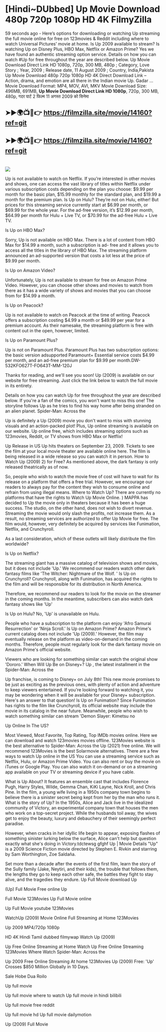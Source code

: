 # [Hindi~DUbbed] Up Movie Download 480p 720p 1080p HD 4K FilmyZilla


59 seconds ago - Here’s options for downloading or watching Up streaming the full movie online for free on 123movies & Reddit including where to watch Universal Pictures’ movie at home. Is Up 2009 available to stream? Is watching Up on Disney Plus, HBO Max, Netflix or Amazon Prime? Yes we have found an authentic streaming option service. Details on how you can watch #Up for free throughout the year are described below. Up Movie Download Direct Link HD 1080p, 720p, 300 MB, 480p ; Category, Love Story ; Year, 2009 ; Release date, 11 August 2009 ; Country, India,Pakista Up Movie Download 480p 720p 1080p HD 4K Direct Download Link – Action, drama, and emotion are all there in the Indian movie Up. Gadar ...
Movie Download Format: MP4, MOV, AVI, MKV
Movie Download Size: 496MB, 691MB, **Up Movie Download Direct Link HD 1080p**, 720p, 300 MB, 480p, गदर पार्ट 2 फिल्म 11 अगस्त 2009 को सिनेमा

## ➤►🌍📺📱👉   https://filmzilla.site/movie/14160?ref=git

## ➤►🌍📺📱👉   https://filmzilla.site/movie/14160?ref=git

#

<img src="https://image.tmdb.org/t/p/w780//hGGC9gKo7CFE3fW07RA587e5kol.jpg" />

Up is not available to watch on Netflix. If you’re interested in other movies and shows, one can access the vast library of titles within Netflix under various subscription costs depending on the plan you choose: $9.99 per month for the basic plan, $15.99 monthly for the standard plan, and $19.99 a month for the premium plan. Is Up on Hulu? They’re not on Hulu, either! But prices for this streaming service currently start at $6.99 per month, or $69.99 for the whole year. For the ad-free version, it’s $12.99 per month, $64.99 per month for Hulu + Live TV, or $70.99 for the ad-free Hulu + Live TV.

Is Up on HBO Max?

Sorry, Up is not available on HBO Max. There is a lot of content from HBO Max for $14.99 a month, such a subscription is ad- free and it allows you to access all the titles in the library of HBO Max. The streaming platform announced an ad-supported version that costs a lot less at the price of $9.99 per month.

Is Up on Amazon Video?

Unfortunately, Up is not available to stream for free on Amazon Prime Video. However, you can choose other shows and movies to watch from there as it has a wide variety of shows and movies that you can choose from for $14.99 a month.

Is Up on Peacock?

Up is not available to watch on Peacock at the time of writing. Peacock offers a subscription costing $4.99 a month or $49.99 per year for a premium account. As their namesake, the streaming platform is free with content out in the open, however, limited.

Is Up on Paramount Plus?

Up is not on Paramount Plus. Paramount Plus has two subscription options: the basic version adsupported Paramount+ Essential service costs $4.99 per month, and an ad-free premium plan for $9.99 per month.DW-532KFO627T-FO643T-MM-120J

Thanks for reading, and we'll see you soon! Up (2009) is available on our website for free streaming. Just click the link below to watch the full movie in its entirety.

Details on how you can watch Up for free throughout the year are described below. If you're a fan of the comics, you won't want to miss this one! The storyline follows Up as he tries to find his way home after being stranded on an alien planet. Spider-Man: Across the

Up is definitely a Up (2009) movie you don't want to miss with stunning visuals and an action-packed plot! Plus, Up online streaming is available on our website. Up online free, which includes streaming options such as 123movies, Reddit, or TV shows from HBO Max or Netflix!

Up Release in US Up hits theaters on September 23, 2009. Tickets to see the film at your local movie theater are available online here. The film is being released in a wide release so you can watch it in person. How to Watch Up (2009) 2) for Free? As mentioned above, the dark fantasy is only released theatrically as of now.

So, people who wish to watch the movie free of cost will have to wait for its release on a platform that offers a free trial. However, we encourage our readers to always pay for the content they wish to consume online and refrain from using illegal means. Where to Watch Up? There are currently no platforms that have the rights to Watch Up Movie Online. ) MAPPA has decided to Up the movie only in theaters because it has been a huge success. The studio, on the other hand, does not wish to divert revenue. Streaming the movie would only slash the profits, not increase them. As a result, no streaming services are authorized to offer Up Movie for free. The film would, however, very definitely be acquired by services like Funimation, Netflix, and Crunchyroll.

As a last consideration, which of these outlets will likely distribute the film worldwide?

Is Up on Netflix?

The streaming giant has a massive catalog of television shows and movies, but it does not include 'Up.' We recommend our readers watch other dark fantasy films like 'The Witcher: Nightmare of the Wolf. ' Is Up on Crunchyroll? Crunchyroll, along with Funimation, has acquired the rights to the film and will be responsible for its distribution in North America.

Therefore, we recommend our readers to look for the movie on the streamer in the coming months. In the meantime, subscribers can also watch dark fantasy shows like 'Up'

Is Up on Hulu? No, 'Up' is unavailable on Hulu.

People who have a subscription to the platform can enjoy 'Afro Samurai Resurrection' or 'Ninja Scroll.' Is Up on Amazon Prime? Amazon Prime's current catalog does not include 'Up (2009).' However, the film may eventually release on the platform as video-on-demand in the coming months. Therefore, people must regularly look for the dark fantasy movie on Amazon Prime's official website.

Viewers who are looking for something similar can watch the original show 'Dororo.' When Will Up Be on Disney+? Up , the latest installment in the Spider-Man: Across the

Up franchise, is coming to Disney+ on July 8th! This new movie promises to be just as exciting as the previous ones, with plenty of action and adventure to keep viewers entertained. If you're looking forward to watching it, you may be wondering when it will be available for your Disney+ subscription. Here's an answer to that question! Is Up on Funimation? Since Funimation has rights to the film like Crunchyroll, its official website may include the movie in its catalog in the near future. Meanwhile, people who wish to watch something similar can stream 'Demon Slayer: Kimetsu no

Up Online In The US?

Most Viewed, Most Favorite, Top Rating, Top IMDb movies online. Here we can download and watch 123movies movies offline. 123Movies website is the best alternative to Spider-Man: Across the Up (2021) free online. We will recommend 123Movies is the best Solarmovie alternatives. There are a few ways to watch Up online in the US You can use a streaming service such as Netflix, Hulu, or Amazon Prime Video. You can also rent or buy the movie on iTunes or Google Play. You can also watch it on-demand or on a streaming app available on your TV or streaming device if you have cable.

What is Up About? It features an ensemble cast that includes Florence Pugh, Harry Styles, Wilde, Gemma Chan, KiKi Layne, Nick Kroll, and Chris Pine. In the film, a young wife living in a 1950s company town begins to believe there is a sinister secret being kept from her by the man who runs it. What is the story of Up? In the 1950s, Alice and Jack live in the idealized community of Victory, an experimental company town that houses the men who work on a top-secret project. While the husbands toil away, the wives get to enjoy the beauty, luxury and debauchery of their seemingly perfect paradise.

However, when cracks in her idyllic life begin to appear, exposing flashes of something sinister lurking below the surface, Alice can't help but question exactly what she's doing in Victory.tdctewsg gfghf Up | Movie Details "Up" is a 2009 Science Fiction movie directed by Stephen E. Rivkin and starring by Sam Worthington, Zoe Saldaña.

Set more than a decade after the events of the first film, learn the story of the Sully family (Jake, Neytiri, and their kids), the trouble that follows them, the lengths they go to keep each other safe, the battles they fight to stay alive, and the tragedies they endure. Up Full Movie download Up

(Up) Full Movie Free online Up

Full Movie 123Movies Up Full Movie online

Up Full Movie youtube 123Movies

WatchUp (2009) Movie Online Full Streaming at Home 123Movies

Up 2009 MP4/720p 1080p

HD 4K Hindi Tamil dubbed filmywap Watch Up (2009)

Up Free Online Streaming at Home Watch Up Free Online Streaming 123Movies Where Watch Spider-Man: Across the

Up 2009 Free Online Streaming At home 123Movies Up (2009) Free: 'Up' Crosses $850 Million Globally in 10 Days.

Sale Hobe Dua Roilo

Up full movie

Up full movie where to watch Up full movie in hindi bilibili

Up full movie free reddit

Up full movie hd Up full movie dailymotion

Up (2009) Full Movie